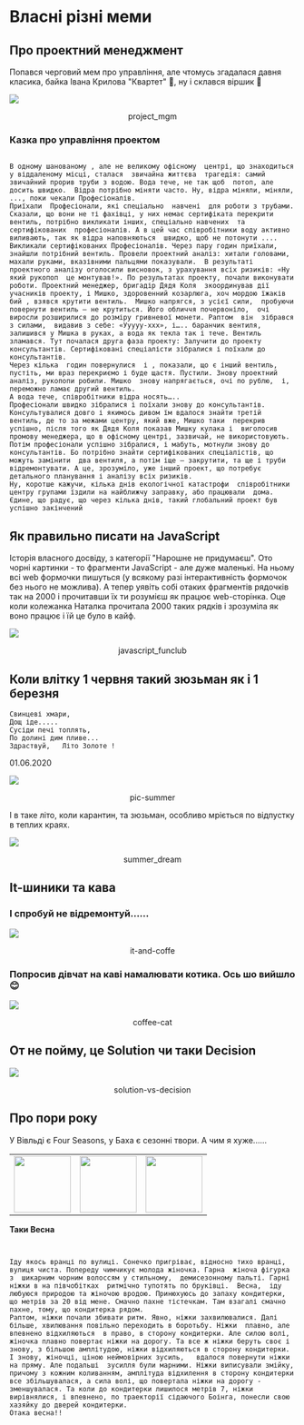 ﻿# Власні різні меми


## Про проектний менеджмент

Попався черговий мем про управління, але чтомусь згадалася давня класика, байка Івана Крилова "Квартет" 🙂, ну і  склався віршик 🙂

<kbd><img src="assets/img/mems/project_mgm.jpg" /></kbd>
<p style="text-align: center;"><a name="project_mgm">project_mgm</a></p> 

### Казка про управління проектом

```text

В одному шанованому , але не великому офісному  центрі, що знаходиться  у віддаленому місці, сталася  звичайна життєва  трагедія: самий звичайний прорив труби з водою. Вода тече, не так щоб  потоп, але досить швидко.  Відра потрібно міняти часто. Ну, відра міняли, міняли, ..., поки чекали Професіоналів. 
Приїхали  Професіонали, які спеціально  навчені  для роботи з трубами.  Сказали, що вони не ті фахівці, у них немає сертифіката перекрити вентиль, потрібно викликати інших, спеціально навчених  та  сертифікованих  професіоналів. А в цей час співробітники воду активно виливають, так як відра наповняються  швидко, щоб не потонути ....
Викликали сертифікованих Професіоналів. Через пару годин приїхали, знайшли потрібний вентиль. Провели проектний аналіз: хитали головами, махали руками, вказівними пальцями показували.  В результаті проектного аналізу оголосили висновок, з урахування всіх ризиків: «Ну який рукопоп  це монтував!». По результатах проекту, почали виконувати роботи. Проектний менеджер, бригадір Дядя Коля  зкоординував дії  учасників проекту, і Мишко, здоровенний козарлюга, хоч мордою їжаків бий , взявся крутити вентиль.  Мишко напрягся, з усієї сили,  пробуючи повернути вентиль – не крутиться. Його обличчя почервоніло,  очі виросли розширилися до розміру гривневої монети. Раптом  він  зібрався з силами,  видавив з себе: «Ууууу-ххх», і….. баранчик вентиля, залишився у Мишка в руках, а вода як текла так і тече. Вентиль зламався. Тут почалася друга фаза проекту: Залучити до проекту консультантів. Сертифіковані спеціалісти зібралися і поїхали до  консультантів.
Через кілька  годин повернулися  і , показали, що є інший вентиль, пустіть, ми враз перекриємо і буде щастя. Пустили. Знову проектний аналіз, рукопопи робили. Мишко  знову напрягається, очі по рублю,  і,  переможно ламає другий вентиль. 
А вода тече, співробітники відра носять…..
Професіонали швидко зібралися і поїхали знову до консультантів. Консультувалися довго і якимось дивом їм вдалося знайти третій вентиль, де то за межами центру, який вже, Мишко таки  перекрив успішно, після того як Дядя Коля показав Мишку кулака і  виголосив промову менеджера, що в офісному центрі, зазвичай, не використовують. Потім професіонали успішно зібралися, і мабуть, мотнули знову до консультантів. Бо потрібно знайти сертифікованих спеціалістів, що можуть замінити  два вентиля, а потім іще – закрутити, та ще і труби відремонтувати. А це, зрозуміло, уже інший проект, що потребує детального планування і аналізу всіх ризиків.
Ну, коротше кажучи, кілька днів екологічної катастрофи  співробітники центру групами їздили на найближчу заправку, або працювали  дома.
Єдине, що радує, що через кілька днів, такий глобальний проект був успішно закінчений

```

## Як правильно писати на JavaScript

Історія власного досвіду, з категорії "Нарошне не придумаєш". Ото чорні картинки - то фрагменти JavaScript - але дуже маленькі. На ньому всі web формочки пишуться (у всякому разі інтерактивність формочок без нього не можлива). А тепер уявіть собі отаких фрагментів рядочків так на 2000 і прочитавши їх ти розумієш як працює web-сторінка. Оце коли колежанка Наталка прочитала 2000 таких рядків і зрозуміла як воно працює і їй це було в кайф.

<kbd><img src="assets/img/mems/javascript_funclub.jpg" /></kbd>
<p style="text-align: center;"><a name="javascript_funclub">javascript_funclub</a></p> 

## Коли влітку 1 червня такий зюзьман як і 1 березня  

```text
Свинцеві хмари,
Дощ іде.....
Сусіди печі топлять,
По долині дим пливе...
Здраствуй,   Літо Золоте !
```
01.06.2020

<kbd><img src="assets/img/mems/pic_summer.jpg" /></kbd>
<p style="text-align: center;"><a name="pic-summer">pic-summer</a></p> 

І в таке літо, коли карантин,  та зюзьман, особливо мріється по відпустку в теплих краях.

<kbd><img src="assets/img/mems/summer_dream.jpg" /></kbd>
<p style="text-align: center;"><a name="summer_dream">summer_dream</a></p>

## It-шиники та кава
### І спробуй не відремонтуй...... 

<kbd><img src="assets/img/mems/it-and-coffe.jpg" /></kbd>
<p style="text-align: center;"><a name="it-and-coffe">it-and-coffe</a></p>

### Попросив дівчат на каві намалювати котика. Ось шо вийшло 😊

<kbd><img src="assets/img/mems/coffee-cat.jpg" /></kbd>
<p style="text-align: center;"><a name="coffee-cat">coffee-cat</a></p>

## От не пойму, це Solution  чи таки  Decision

<kbd><img src="assets/img/mems/Solution-vs-Decision.jpg" /></kbd>
<p style="text-align: center;"><a name="solution-vs-decision">solution-vs-decision</a></p>

## Про пори року 

У Вівльді є Four Seasons, у Баха є сезонні твори. А чим я хуже......  

<table>
    <tr>
        <td><img src="assets/img/mems/vifaldi-4-seasons.jpg" height="100" width="100"></td>
        <td><img src="assets/img/mems/bach-4-winter.jpg" height="100" width="100"></td>
        <td><img src="assets/img/mems/bach-4-spring.jpg" height="100" width="100"></td>
    </tr>

</table>

**Таки Весна**

```text


Іду якось вранці по вулиці. Сонечко пригріває, відносно тихо вранці, вулиця чиста. Попереду чимчикує молода жіночка. Гарна  жіноча фігурка  з  шикарним чорним волоссям у стильному,  демисезонному пальті. Гарні ніжки в на півчобітках  ритмічно тупотять по бруківці.  Весна,  іду любуюся природою та жіночою вродою. Принюхуюсь до запаху кондитерки, що метрів за 20 від мене. Смачно пахне тістечкам. Там взагалі смачно пахне, тому, що кондитерка рядом.
Раптом, ніжки почали збивати ритм. Явно, ніжки захвилювалися. Далі більше, хвилювання повільно переходить в боротьбу. Ніжки  плавно, але впевнено відхиляються  в право, в сторону кондитерки. Але силою волі, жіночка плавно повертає ніжки на дорогу. Та все ж ніжки беруть своє і знову, з більшою амплітудою, ніжки відхиляються в сторону кондитерки. І знову, жіночці, ціною неймовірних зусиль,   вдалося повернути ніжки на пряму. Але подальші  зусилля були марними. Ніжки виписували змійку, причому з кожним коливанням, амплітуда відхилення в сторону кондитерки все збільшувалася, а сила волі, що повертала ніжки на дорогу - зменшувалася. Та коли до кондитерки лишилося метрів 7, ніжки вирівнялися, і впевнено, по траекторії сідаючого Боінга, понесли свою хазяйку до дверей кондитерки.
Отака весна!!
```